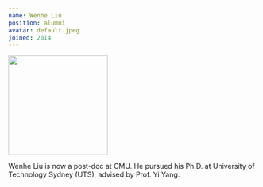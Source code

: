 ```yaml
---
name: Wenhe Liu
position: alumni
avatar: default.jpeg
joined: 2014
---
```


<img width="200" src="{{site.baseurl}}/images/people/{{page.avatar}}" data-action="zoom">
<!--<i class="fa fa-envelope-o"></i> `zhongwen.s.xu@gmail.com`-->


Wenhe Liu is now a post-doc at CMU. He pursued his Ph.D. at University of Technology Sydney (UTS), advised by Prof. Yi Yang.

